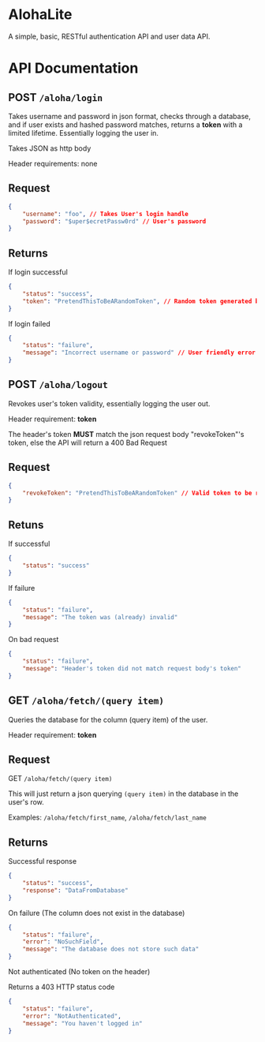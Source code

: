 # AlohaLite
A simple, basic, RESTful authentication API and user data API.

# API Documentation

## POST `/aloha/login`
Takes username and password in json format, checks through a database, and if user exists and hashed password matches, returns a **token** with a limited lifetime. Essentially logging the user in.

Takes JSON as http body

Header requirements: none

Request
---
```json
{
    "username": "foo", // Takes User's login handle
    "password": "$uper$ecretPassw0rd" // User's password
}
```

Returns
---
If login successful
```json
{
    "status": "success",
    "token": "PretendThisToBeARandomToken", // Random token generated by the server
}
```

If login failed
```json
{
    "status": "failure",
    "message": "Incorrect username or password" // User friendly error message
}
```

## POST `/aloha/logout`
Revokes user's token validity, essentially logging the user out.

Header requirement: **token**

The header's token **MUST** match the json request body "revokeToken"'s token, else the API will return a 400 Bad Request

Request
---
```json
{
    "revokeToken": "PretendThisToBeARandomToken" // Valid token to be revoked
}
```

Retuns
---
If successful
```json
{
    "status": "success"
}
```

If failure
```json
{
    "status": "failure",
    "message": "The token was (already) invalid"
}
```

On bad request
```json
{
    "status": "failure",
    "message": "Header's token did not match request body's token"
}
```

## GET `/aloha/fetch/(query item)`
Queries the database for the column (query item) of the user.

Header requirement: **token**

Request
---
GET `/aloha/fetch/(query item)`

This will just return a json querying `(query item)` in the database in the user's row.

Examples: `/aloha/fetch/first_name`, `/aloha/fetch/last_name`

Returns
---
Successful response
```json
{
    "status": "success",
    "response": "DataFromDatabase"
}
```

On failure (The column does not exist in the database)
```json
{
    "status": "failure",
    "error": "NoSuchField",
    "message": "The database does not store such data"
}
```

Not authenticated (No token on the header)

Returns a 403 HTTP status code
```json
{
    "status": "failure",
    "error": "NotAuthenticated",
    "message": "You haven't logged in"
}